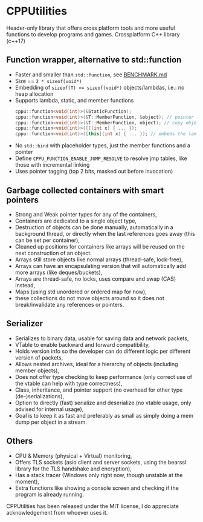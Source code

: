 # CPPUtilities
Header-only library that offers cross platform tools and more useful functions to develop programs and games.
Crossplatform C++ library (c++17)


## Function wrapper, alternative to std::function
* Faster and smaller than `std::function`, see [BENCHMARK.md](BENCHMARK.md)
* Size == `2 * sizeof(void*)`
* Embedding of `sizeof(T) <= sizeof(void*)` objects/lambdas, i.e.: no heap allocation
* Supports lambda, static, and member functions
  ```cpp
  cppu::function<void(int)>(&StaticFunction);
  cppu::function<void(int)>(&T::MemberFunction, &object); // pointer to object
  cppu::function<void(int)>(&T::MemberFunction, object); // copy object, may embed
  cppu::function<void(int)>([](int x) { ... });
  cppu::function<void(int)>([this](int x) { ... }); // embeds the lambda
  ```
* No `std::bind` with placeholder types, just the member functions and a pointer
* Define `CPPU_FUNCTION_ENABLE_JUMP_RESOLVE` to resolve jmp tables, like those with incremental linking
* Uses pointer tagging (top 2 bits, masked out before invocation)

## Garbage collected containers with smart pointers
  - Strong and Weak pointer types for any of the containers,
  - Containers are dedicated to a single object type,
  - Destruction of objects can be done manually, automatically in a background thread, or directly when the last references goes away (this can be set per container),
  - Cleaned up positions for containers like arrays will be reused on the next construction of an object.
  - Arrays still store objects like normal arrays (thread-safe, lock-free),
  - Arrays can have an encapsulating version that will automatically add more arrays (like deques/buckets),
  - Arrays are thread-safe, no locks, uses compare and swap (CAS) instead,
  - Maps (using std unordered or ordered map for now),
  - these collections do not move objects around so it does not break/invalidate any references or pointers.

## Serializer
  - Serializes to binary data, usable for saving data and network packets,
  - VTable to enable backward and forward compatibility,
  - Holds version info so the developer can do different logic per different version of packets,
  - Allows nested archives, ideal for a hierarchy of objects (including member objects),
  - Does not offer type checking to keep performance (only correct use of the vtable can help with type correctness),
  - Class, inheritance, and pointer support (no overhead for other type (de-)serializations),
  - Option to directly (fast) serialize and deserialize (no vtable usage, only advised for internal usage),
  - Goal is to keep it as fast and preferably as small as simply doing a mem dump per object in a stream.

## Others
  - CPU & Memory (physical + Virtual) monitoring,
  - Offers TLS sockets (asio client and server sockets, using the bearssl library for the TLS handshake and encryption),
  - Has a stack tracer (Windows only right now, though unstable at the moment),
  - Extra functions like showing a console screen and checking if the program is already running.

CPPUtilities has been released under the MIT license, I do appreciate acknowledgement from whoever uses it.
